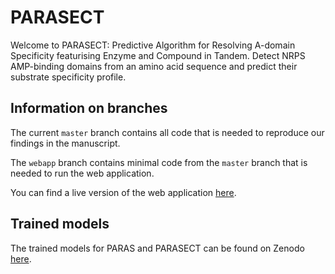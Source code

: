 # PARASECT

Welcome to PARASECT: Predictive Algorithm for Resolving A-domain Specificity featurising Enzyme and Compound in Tandem. Detect NRPS AMP-binding domains from an amino acid sequence and predict their substrate specificity profile.

## Information on branches

The current `master` branch contains all code that is needed to reproduce our findings in the manuscript.

The `webapp` branch contains minimal code from the `master` branch that is needed to run the web application.

You can find a live version of the web application [here](https://paras.bioinformatics.nl/).

## Trained models

The trained models for PARAS and PARASECT can be found on Zenodo [here](https://zenodo.org/records/13165500).
